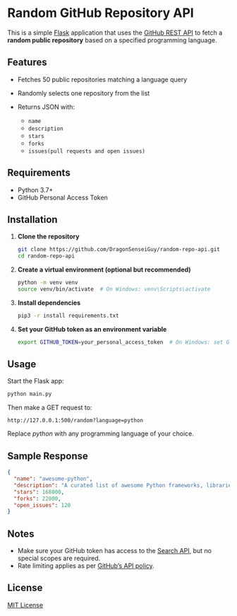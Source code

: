 # Random GitHub Repository API

This is a simple [Flask](https://flask.palletsprojects.com/en/stable/) application that uses the [GitHub REST API](https://docs.github.com/en/rest?apiVersion=2022-11-28) to fetch a **random public repository** based on a specified programming language.

## Features

* Fetches 50 public repositories matching a language query
* Randomly selects one repository from the list
* Returns JSON with:

  * `name`
  * `description`
  * `stars`
  * `forks`
  * `issues(pull requests and open issues)`

## Requirements

* Python 3.7+
* GitHub Personal Access Token

## Installation

1. **Clone the repository**

   ```bash
   git clone https://github.com/DragonSenseiGuy/random-repo-api.git
   cd random-repo-api
   ```

2. **Create a virtual environment (optional but recommended)**

   ```bash
   python -m venv venv
   source venv/bin/activate  # On Windows: venv\Scripts\activate
   ```

3. **Install dependencies**

   ```bash
   pip3 -r install requirements.txt
   ```

4. **Set your GitHub token as an environment variable**

   ```bash
   export GITHUB_TOKEN=your_personal_access_token  # On Windows: set GITHUB_TOKEN=...
   ```

## Usage

Start the Flask app:

```bash
python main.py
```

Then make a GET request to:

```
http://127.0.0.1:500/random?language=python
```

Replace *python* with any programming language of your choice.

## Sample Response

```json
{
  "name": "awesome-python",
  "description": "A curated list of awesome Python frameworks, libraries, software and resources",
  "stars": 168000,
  "forks": 22000,
  "open_issues": 120
}
```

## Notes

* Make sure your GitHub token has access to the [Search API](https://docs.github.com/en/rest/search/search?apiVersion=2022-11-28#search-repositories), but no special scopes are required.
* Rate limiting applies as per [GitHub’s API policy](https://docs.github.com/en/rest/using-the-rest-api/rate-limits-for-the-rest-api?apiVersion=2022-11-28).

## License

[MIT License](LICENSE)

